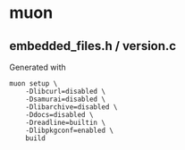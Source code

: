 # muon


## embedded_files.h / version.c
Generated with

	muon setup \
		-Dlibcurl=disabled \
		-Dsamurai=disabled \
		-Dlibarchive=disabled \
		-Ddocs=disabled \
		-Dreadline=builtin \
		-Dlibpkgconf=enabled \
		build


